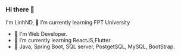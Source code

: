### Hi there 👋
I'm LinhND, 🌱 I’m currently learning FPT University
- 🔭 I'm Web Developer.
- 🌱 I’m currently learning ReactJS,Flutter.
- 🎉 Java, Spring Boot, SQL server, PostgetSQL, MySQL, BootStrap.

